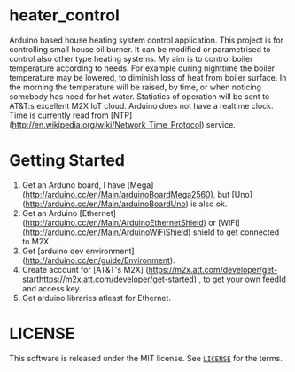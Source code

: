 heater_control
=====================
Arduino based house heating system control application. This project is for controlling small house oil burner. It can be modified or parametrised to control also other type heating systems. 
My aim is to control boiler temperature according to needs. For example during nighttime the boiler temperature may be lowered, to diminish loss of heat from boiler surface. 
In the morning the temperature will be raised, by time, or when noticing somebody has need for hot water. Statistics of operation will be sent to AT&T:s excellent M2X IoT cloud. Arduino does not have a realtime clock. Time is currently read from [NTP] (http://en.wikipedia.org/wiki/Network_Time_Protocol) service. 

Getting Started
==========================
1. Get an Arduno board, I have [Mega] (http://arduino.cc/en/Main/arduinoBoardMega2560), but [Uno] (http://arduino.cc/en/Main/arduinoBoardUno) is also ok.
2. Get an Arduino [Ethernet] (http://arduino.cc/en/Main/ArduinoEthernetShield) or [WiFi] (http://arduino.cc/en/Main/ArduinoWiFiShield) shield to get connected to M2X.
3. Get [arduino dev environment] (http://arduino.cc/en/guide/Environment).
4. Create account for [AT&T's M2X] (https://m2x.att.com/developer/get-starthttps://m2x.att.com/developer/get-started) , to get your own feedId and access key.
5. Get arduino libraries atleast for Ethernet.


LICENSE
=======

This software is released under the MIT license. See [`LICENSE`](LICENSE) for the terms.